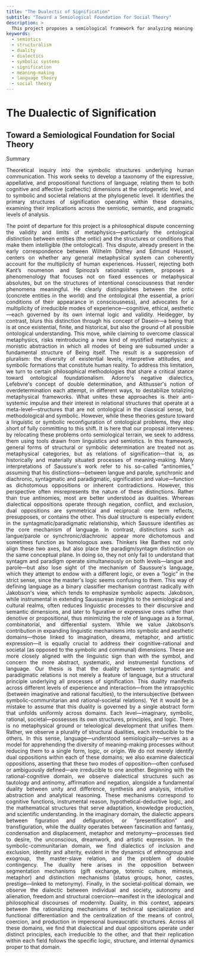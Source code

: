 ```yaml
---
title: "The Dualectic of Signification"
subtitle: "Toward a Semiological Foundation for Social Theory"
description: >
  This project proposes a semiological framework for analyzing meaning-making processes across cognitive, symbolic, and societal domains. It explores the irreducible distinction between dual and dialectical oppositions, arguing for a plural and domain-specific theory of signification grounded in linguistic structures.
keywords:
  - semiotics
  - structuralism
  - duality
  - dialectics
  - symbolic systems
  - signification
  - meaning-making
  - language theory
  - social theory
---
```


# The Dualectic of Signification  
## Toward a Semiological Foundation for Social Theory

Summary
<p align="justify">
Theoretical inquiry into the symbolic structures underlying human communication. This work seeks to develop a taxonomy of the expressive, appellative, and propositional functions of language, relating them to both cognitive and affective (cathectic) dimensions at the ontogenetic level, and to symbolic and societal relations at the phylogenetic level. It identifies the primary structures of signification operating within these domains, examining their implications across the semiotic, semantic, and pragmatic levels of analysis.
</p>
<p align="justify">
The point of departure for this project is a philosophical dispute concerning the validity and limits of metaphysics—particularly the ontological distinction between entities (the ontic) and the structures or conditions that make them intelligible (the ontological). This dispute, already present in the early correspondence between Wilhelm Dilthey and Edmund Husserl, centers on whether any general metaphysical system can coherently account for the multiplicity of human experiences. Husserl, rejecting both Kant’s noumenon and Spinoza’s rationalist system, proposes a phenomenology that focuses not on fixed essences or metaphysical absolutes, but on the structures of intentional consciousness that render phenomena meaningful. He clearly distinguishes between the ontic (concrete entities in the world) and the ontological (the essential, a priori conditions of their appearance in consciousness), and advocates for a multiplicity of irreducible modes of experience—cognitive, ethical, aesthetic—each governed by its own internal logic and validity. Heidegger, by contrast, blurs this distinction through his concept of Dasein—a being that is at once existential, finite, and historical, but also the ground of all possible ontological understanding. This move, while claiming to overcome classical metaphysics, risks reintroducing a new kind of mystified metaphysics: a monistic abstraction in which all modes of being are subsumed under a fundamental structure of Being itself. The result is a suppression of pluralism: the diversity of existential levels, interpretive attitudes, and symbolic formations that constitute human reality.
To address this limitation, we turn to certain philosophical methodologies that share a critical stance toward ontological foundationalism. Adorno's negative dialectics, Lefebvre's concept of double determination, and Althusser's notion of overdetermination each attempt, in different ways, to destabilize totalizing metaphysical frameworks. What unites these approaches is their anti-systemic impulse and their interest in relational structures that operate at a meta-level—structures that are not ontological in the classical sense, but methodological and symbolic. However, while these theories gesture toward a linguistic or symbolic reconfiguration of ontological problems, they stop short of fully committing to this shift. It is here that our proposal intervenes: by relocating these problems onto semiological terrain, we seek to address them using tools drawn from linguistics and semiotics. In this framework, general forms of structural or symbolic determination are treated not as metaphysical categories, but as relations of signification—that is, as historically and materially situated processes of meaning-making.
Many interpretations of Saussure's work refer to his so-called “antinomies,” assuming that his distinctions—between langue and parole, synchronic and diachronic, syntagmatic and paradigmatic, signification and value—function as dichotomous oppositions or inherent contradictions. However, this perspective often misrepresents the nature of these distinctions. Rather than true antinomies, most are better understood as dualities. Whereas dialectical oppositions operate through negation, conflict, and exclusion, dual oppositions are symmetrical and reciprocal: one term reflects, presupposes, or contains the other. This dual structure is especially evident in the syntagmatic/paradigmatic relationship, which Saussure identifies as the core mechanism of language. In contrast, distinctions such as langue/parole or synchronic/diachronic appear more dichotomous and sometimes function as homologous axes. Thinkers like Barthes not only align these two axes, but also place the paradigm/syntagm distinction on the same conceptual plane. In doing so, they not only fail to understand that syntagm and paradigm operate simultaneously on both levels—langue and parole—but also lose sight of the mechanism of Saussure's language, which they attempt to endow with a different logic, or even a “logic” in the strict sense, since the master's logic seems confusing to them. This way of defining language as a binary classifier mechanism contrast radically with Jakobson's view, which tends to emphasize symbolic aspects. Jakobson, while instrumental in extending Saussurean insights to the semiological and cultural realms, often reduces linguistic processes to their discursive and semantic dimensions, and later to figurative or expressive ones rather than denotive or propositional, thus minimizing the role of language as a formal, combinatorial, and differential system. While we value Jakobson’s contribution in expanding linguistic mechanisms into symbolic and aesthetic domains—those linked to imagination, dreams, metaphor, and artistic expression—it is equally crucial to address their cognitive-rational and societal (as opposed to the symbolic and communal) dimensions. These are more closely aligned with the linguistic sign than with the symbol, and concern the more abstract, systematic, and instrumental functions of language.
Our thesis is that the duality between syntagmatic and paradigmatic relations is not merely a feature of language, but a structural principle underlying all processes of signification. This duality manifests across different levels of experience and interaction—from the intrapsychic (between imaginative and rational faculties), to the intersubjective (between symbolic-communitarian and rational-societal relations). Yet it would be a mistake to assume that this duality is governed by a single abstract form that unfolds uniformly across domains. Each level—imaginary, symbolic, rational, societal—possesses its own structures, principles, and logic. There is no metaphysical ground or teleological development that unifies them. Rather, we observe a plurality of structural dualities, each irreducible to the others. In this sense, language—understood semiologically—serves as a model for apprehending the diversity of meaning-making processes without reducing them to a single form, logic, or origin. 
We do not merely identify dual oppositions within each of these domains; we also examine dialectical oppositions, asserting that these two modes of opposition—often confused or ambiguously defined—are irreducible to one another. Beginning with the rational-cognitive domain, we observe dialectical structures such as tautology and antinomy, affirmation and negation, alongside a fundamental duality between unity and difference, synthesis and analysis, intuitive abstraction and analytical reasoning. These mechanisms correspond to cognitive functions, instrumental reason, hypothetical-deductive logic, and the mathematical structures that serve adaptation, knowledge production, and scientific understanding. In the imaginary domain, the dialectic appears between figuration and defiguration, or “presentification” and transfiguration, while the duality operates between fascination and fantasy, condensation and displacement, metaphor and metonymy—processes tied to desire, the unconscious, dreamwork, and artistic expression. In the symbolic-communitarian domain, we find dialectics of inclusion and exclusion, identity and alterity, evident in the dynamics of ethnogroup and exogroup, the master-slave relation, and the problem of double contingency. The duality here arises in the opposition between segmentation mechanisms (gift exchange, totemic culture, mimesis, metaphor) and distinction mechanisms (status groups, honor, castes, prestige—linked to metonymy). Finally, in the societal-political domain, we observe the dialectic between individual and society, autonomy and alienation, freedom and structural coercion—manifest in the ideological and philosophical discourses of modernity. Duality, in this context, appears between the rationalizing mechanisms of technical specialization and functional differentiation and the centralization of the means of control, coercion, and production in impersonal bureaucratic structures. Across all these domains, we find that dialectical and dual oppositions operate under distinct principles, each irreducible to the other, and that their replication within each field follows the specific logic, structure, and internal dynamics proper to that domain.
</p>
